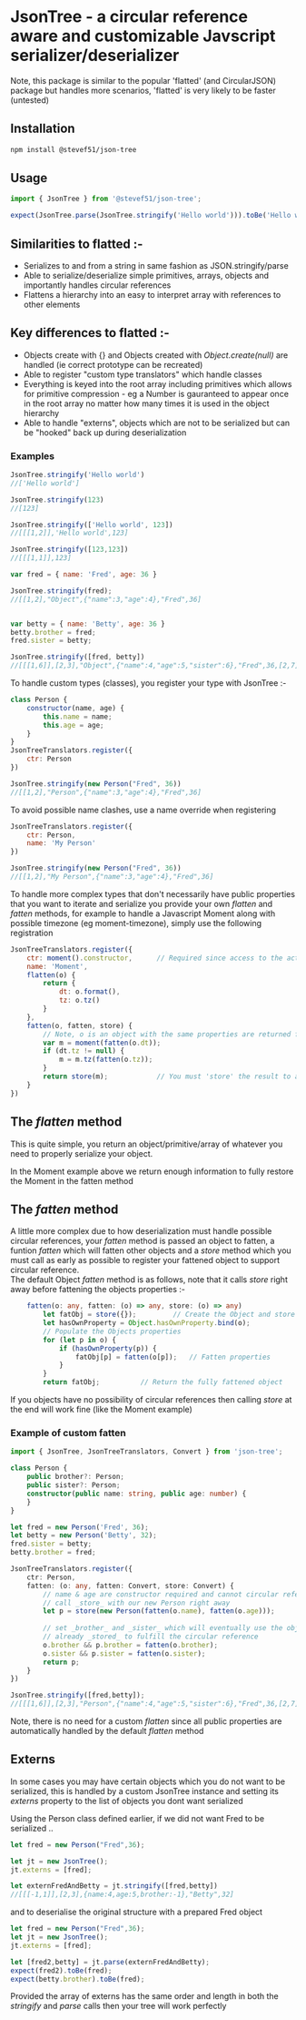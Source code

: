 # JsonTree - a circular reference aware and customizable Javscript  serializer/deserializer

Note, this package is similar to the popular 'flatted' (and CircularJSON) package but handles more scenarios, 'flatted' is very likely to be faster (untested)

## Installation

```bash
npm install @stevef51/json-tree
```

## Usage
```typescript
import { JsonTree } from '@stevef51/json-tree';

expect(JsonTree.parse(JsonTree.stringify('Hello world'))).toBe('Hello world');
```

## Similarities to flatted :-

- Serializes to and from a string in same fashion as JSON.stringify/parse
- Able to serialize/deserialize simple primitives, arrays, objects and importantly handles circular references
- Flattens a hierarchy into an easy to interpret array with references to other elements

## Key differences to flatted :-

- Objects create with {} and Objects created with _Object.create(null)_ are handled (ie correct prototype can be recreated)
- Able to register "custom type translators" which handle classes 
- Everything is keyed into the root array including primitives which allows for primitive compression - eg a Number is gauranteed to appear once in the root array no matter how many times it is used in the object hierarchy
- Able to handle "externs", objects which are not to be serialized but can be "hooked" back up during deserialization

### Examples

```javascript
JsonTree.stringify('Hello world')
//['Hello world']
```
```javascript
JsonTree.stringify(123)
//[123]
```
```javascript
JsonTree.stringify(['Hello world', 123])
//[[[1,2]],'Hello world',123]
```
```javascript
JsonTree.stringify([123,123])
//[[[1,1]],123]
```
```javascript
var fred = { name: 'Fred', age: 36 }

JsonTree.stringify(fred);
//[[1,2],"Object",{"name":3,"age":4},"Fred",36]


var betty = { name: 'Betty', age: 36 }
betty.brother = fred;
fred.sister = betty;

JsonTree.stringify([fred, betty])
//[[[1,6]],[2,3],"Object",{"name":4,"age":5,"sister":6},"Fred",36,[2,7],{"name":8,"age":5,"brother":1},"Betty"]
```

To handle custom types (classes), you register your type with JsonTree :-

```javascript
class Person {
	constructor(name, age) {
		this.name = name;
		this.age = age;
	}
}
JsonTreeTranslators.register({
	ctr: Person
})
```
```javascript
JsonTree.stringify(new Person("Fred", 36))
//[[1,2],"Person",{"name":3,"age":4},"Fred",36]
```

To avoid possible name clashes, use a name override when registering

```javascript
JsonTreeTranslators.register({
	ctr: Person,
	name: 'My Person'
})
```

```javascript
JsonTree.stringify(new Person("Fred", 36))
//[[1,2],"My Person",{"name":3,"age":4},"Fred",36]
```

To handle more complex types that don't necessarily have public properties that you want to iterate and serialize you provide your own _flatten_ and _fatten_ methods, for example to handle a Javascript Moment along with possible timezone (eg moment-timezone), simply use the following registration

```javascript
JsonTreeTranslators.register({
	ctr: moment().constructor,		// Required since access to the actual constructor is hidden by anonymous functions
	name: 'Moment',
	flatten(o) {
		return {
			dt: o.format(),
			tz: o.tz()
		}
	},
	fatten(o, fatten, store) {
		// Note, o is an object with the same properties are returned from 'flatten', however its values need 'fattening' to be used
		var m = moment(fatten(o.dt));
		if (dt.tz != null) {
			m = m.tz(fatten(o.tz));
		}
		return store(m);			// You must 'store' the result to allow JsonTree circular referencing to work
	}
})
```

## The _flatten_ method
This is quite simple, you return an object/primitive/array of whatever you need to properly serialize your object.  

In the Moment example above we return enough information to fully restore the Moment in the fatten method

## The _fatten_ method
A little more complex due to how deserialization must handle possible circular references, your _fatten_ method is passed an object to fatten, a funtion _fatten_ which will fatten other objects and a _store_ method which you must call as early as possible to register your fattened object to support circular reference.  
The default Object _fatten_ method is as follows, note that it calls _store_ right away before fattening the objects properties :-

```typescript
	fatten(o: any, fatten: (o) => any, store: (o) => any)
		let fatObj = store({});			// Create the Object and store it right away
		let hasOwnProperty = Object.hasOwnProperty.bind(o);
		// Populate the Objects properties
		for (let p in o) {
			if (hasOwnProperty(p)) {
				fatObj[p] = fatten(o[p]);	// Fatten properties
			}
		}
		return fatObj;			// Return the fully fattened object
```

If you objects have no possibility of circular references then calling _store_ at the end will work fine (like the Moment example)

### Example of custom fatten
```typescript
import { JsonTree, JsonTreeTranslators, Convert } from 'json-tree';

class Person {
	public brother?: Person;
	public sister?: Person;
	constructor(public name: string, public age: number) {
	}
}

let fred = new Person('Fred', 36);
let betty = new Person('Betty', 32);
fred.sister = betty;
betty.brother = fred;

JsonTreeTranslators.register({
	ctr: Person,
	fatten: (o: any, fatten: Convert, store: Convert) {
		// name & age are constructor required and cannot circular reference
		// call _store_ with our new Person right away
		let p = store(new Person(fatten(o.name), fatten(o.age)));
		
		// set _brother_ and _sister_ which will eventually use the object
		// already _stored_ to fulfill the circular reference
		o.brother && p.brother = fatten(o.brother);
		o.sister && p.sister = fatten(o.sister);
		return p;
	}
})

JsonTree.stringify([fred,betty]);
//[[[1,6]],[2,3],"Person",{"name":4,"age":5,"sister":6},"Fred",36,[2,7],{"name":8,"age":9,"brother":1},"Betty",32]
```

Note, there is no need for a custom _flatten_ since all public properties are automatically handled by the default _flatten_ method

## Externs
In some cases you may have certain objects which you do not want to be serialized, this is handled by a custom JsonTree instance and setting its _externs_ property to the list of objects you dont want serialized

Using the Person class defined earlier, if we did not want Fred to be serialized ..
```typescript
let fred = new Person("Fred",36);

let jt = new JsonTree();
jt.externs = [fred];

let externFredAndBetty = jt.stringify([fred,betty])
//[[[-1,1]],[2,3],{name:4,age:5,brother:-1},"Betty",32]
```

and to deserialise the original structure with a prepared Fred object

```typescript
let fred = new Person("Fred",36);
let jt = new JsonTree();
jt.externs = [fred];

let [fred2,betty] = jt.parse(externFredAndBetty);
expect(fred2).toBe(fred);
expect(betty.brother).toBe(fred);
```

Provided the array of externs has the same order and length in both the _stringify_ and _parse_ calls then your tree will work perfectly

